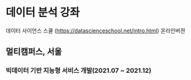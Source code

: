 # 데이터 분석 강좌
데이터 사이언스 스쿨 (https://datascienceschool.net/intro.html) 온라인버젼

## 멀티캠퍼스, 서울
### 빅데이터 기반 지능형 서비스 개발(2021.07 ~ 2021.12)

